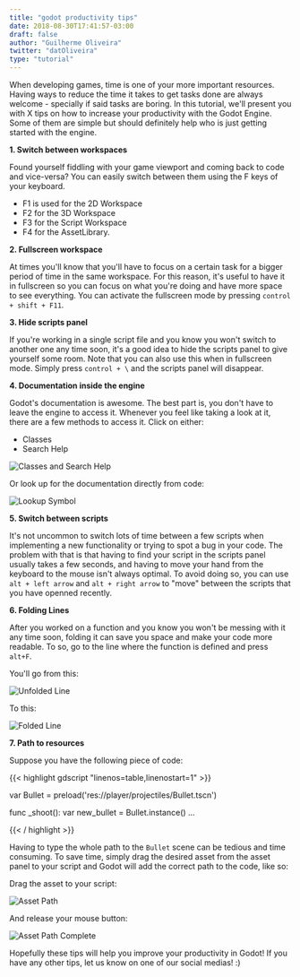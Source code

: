 ```yaml
---
title: "godot productivity tips"
date: 2018-08-30T17:41:57-03:00
draft: false
author: "Guilherme Oliveira"
twitter: "datOliveira"
type: "tutorial"
---
```


When developing games, time is one of your more important resources. Having ways to reduce the time it takes to get tasks done are always welcome - specially if said tasks are boring. In this tutorial, we'll present you with X tips on how to increase your productivity with the Godot Engine. Some of them are simple but should definitely help who is just getting started with the engine.

**1. Switch between workspaces**

Found yourself fiddling with your game viewport and coming back to code and vice-versa? You can easily switch between them using the F keys of your keyboard. 

- F1 is used for the 2D Workspace
- F2 for the 3D Workspace
- F3 for the Script Workspace 
- F4 for the AssetLibrary.

**2. Fullscreen workspace**

At times you'll know that you'll have to focus on a certain task for a bigger period of time in the same workspace. For this reason, it's useful to have it in fullscreen so you can focus on what you're doing and have more space to see everything. You can activate the fullscreen mode by pressing `control + shift + F11`.

**3. Hide scripts panel**

If you're working in a single script file and you know you won't switch to another one any time soon, it's a good idea to hide the scripts panel to give yourself some room. Note that you can also use this when in fullscreen mode. Simply press `control + \` and the scripts panel will disappear.

**4. Documentation inside the engine**

Godot's documentation is awesome. The best part is, you don't have to leave the engine to access it. Whenever you feel like taking a look at it, there are a few methods to access it. Click on either:

- Classes
- Search Help

![Classes and Search Help](/images/2018-08-30-godot-productivity-tips/online-classes-search.png)

Or look up for the documentation directly from code:

![Lookup Symbol](/images/2018-08-30-godot-productivity-tips/lookup-symbol.png)

**5. Switch between scripts**

It's not uncommon to switch lots of time between a few scripts when implementing a new functionality or trying to spot a bug in your code. The problem with that is that having to find your script in the scripts panel usually takes a few seconds, and having to move your hand from the keyboard to the mouse isn't always optimal. To avoid doing so, you can use `alt + left arrow`  and  `alt + right arrow` to "move" between the scripts that you have openned recently. 

**6. Folding Lines**

After you worked on a function and you know you won't be messing with it any time soon, folding it can save you space and make your code more readable. To so, go to the line where the function is defined and press `alt+F`.

You'll go from this:

![Unfolded Line](/images/2018-08-30-godot-productivity-tips/unfolded-line.png)

To this:

![Folded Line](/images/2018-08-30-godot-productivity-tips/folded-line.png)

**7. Path to resources**

Suppose you have the following piece of code:


{{< highlight gdscript "linenos=table,linenostart=1" >}}

var Bullet = preload('res://player/projectiles/Bullet.tscn')

func _shoot():
    var new_bullet = Bullet.instance()
    ...

{{< / highlight >}}


Having to type the whole path to the `Bullet` scene can be tedious and time consuming. To save time, simply drag the desired asset from the asset panel to your script and Godot will add the correct path to the code, like so:

Drag the asset to your script:

![Asset Path](/images/2018-08-30-godot-productivity-tips/asset-path.png)

And release your mouse button:

![Asset Path Complete](/images/2018-08-30-godot-productivity-tips/asset-path-complete.png)


Hopefully these tips will help you improve your productivity in Godot! If you have any other tips, let us know on one of our social medias! :)
